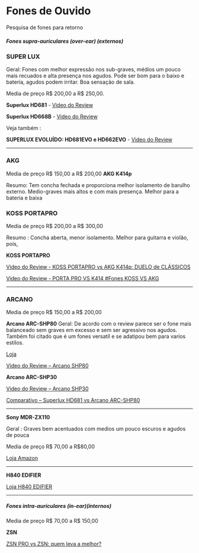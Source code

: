 # Fones de Ouvido
Pesquisa de fones para retorno
##### Fones supra-auriculares (over-ear) (externos)
### SUPER LUX
Geral: Fones com melhor expressão nos sub-graves, médios um pouco mais recuados e alta presença nos agudos. Pode ser bom para o baixo e bateria, agudos podem irritar.
Boa sensação  de sala.

Media de preço R$ 200,00 a R$ 250,00.

**Superlux HD681** - 
[Video do Review](https://www.youtube.com/watch?v=jvwsiMc9RX4)

**Superlux HD668B** - 
[Video do Review](https://www.youtube.com/watch?v=6lvts8z2SXU)

Veja também :

**SUPERLUX EVOLUÍDO: HD681EVO e HD662EVO** - 
[Video do Review](https://www.youtube.com/watch?v=cDSJXJPh0z4)

---

### AKG

Media de preço R$ 150,00  a R$ 200,00
**AKG K414p**

Resumo: Tem concha fechada e proporciona melhor isolamento de barulho externo.
Medio-graves mais altos e com mais presença.
Melhor para a bateria e baixa

### KOSS PORTAPRO
Media de preço R$ 200,00  a R$ 300,00

Resumo : Concha aberta, menor isolamento.
Melhor para guitarra e violão, pois, 

**KOSS PORTAPRO**

[Video do Review - KOSS PORTAPRO vs AKG K414p: DUELO de CLÁSSICOS](https://www.youtube.com/watch?v=TqMyrR3OhsY)

[Video do Review - PORTA PRO VS K414 #Fones KOSS VS AKG](https://www.youtube.com/watch?v=b6UZzrkvuNE)

---

### ARCANO

Media de preço R$ 150,00  a R$ 200,00

**Arcano ARC-SHP80**
Geral: De acordo com o review parece ser o fone mais balanceado sem graves em excesso e sem ser agressivo nos agudos.
Também foi citado que é um fones versatíl e se adatipou bem para varíos estilos.

[Loja](https://www.lojadiscovery.com.br/arc-shp80)

[Video do Review – Arcano SHP80](https://www.youtube.com/watch?v=08sU1AYHX8s)

**Arcano ARC-SHP30**

[Video do Review – Arcano SHP30](https://www.youtube.com/watch?v=bRHYQD1wRCk)

[Comparativo – Superlux HD681 vs Arcano ARC-SHP80](https://www.youtube.com/watch?v=ahn5fkDU9WM)

---

**Sony MDR-ZX110**

Geral : Graves bem acentuados com medios um pouco escuros e agudos de pouca 

Media de preço R$ 70,00 a R$80,00

[Loja Amazon](https://www.amazon.com.br/Fone-Ouvido-Dobrável-Sony-Preto/dp/B00NBR70DO/ref=asc_df_B00NBR70DO/?tag=googleshopp00-20&linkCode=df0&hvadid=379708086870&hvpos=&hvnetw=g&hvrand=12030220138243236766&hvpone=&hvptwo=&hvqmt=&hvdev=c&hvdvcmdl=&hvlocint=&hvlocphy=1001773&hvtargid=pla-385802384580&psc=1)

---

**H840 EDIFIER**

[Loja H840 EDIFIER](https://www.lojaedifier.com.br/fone-de-ouvido-h840-edifier-preto.html?___store=lojaedifier&fee=4&fep=1487&gclid=Cj0KCQjwrIf3BRD1ARIsAMuugNsp_gadzyy7O3CqzmWUOYJ6adKiDJandVqgWK7F6XZTwN49rBVbTVMaAs3EEALw_wcB)


---

##### Fones intra-auriculares (in-ear)(internos)

Media de preço R$ 70,00  a R$ 150,00

**ZSN** 

[ZSN PRO vs ZSN: quem leva a melhor?](https://www.youtube.com/watch?v=S9Jo-znQrnk)
